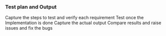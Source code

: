 

### Test plan and Output

Capture the steps to test and verify each requirement
Test once the Implementation is done
Capture the actual output
Compare results and raise issues and fix the bugs

